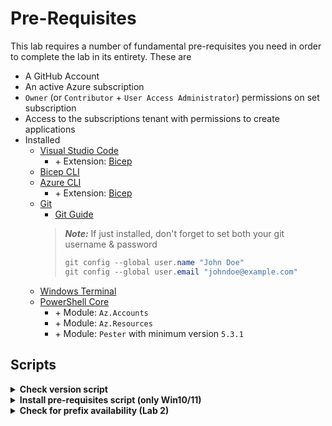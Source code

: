 
# Pre-Requisites

This lab requires a number of fundamental pre-requisites you need in order to complete the lab in its entirety. These are
- A GitHub Account
- An active Azure subscription
- `Owner` (or `Contributor` + `User Access Administrator`) permissions on set subscription
- Access to the subscriptions tenant with permissions to create applications
- Installed
  - [Visual Studio Code](https://code.visualstudio.com/Download)
    - \+ Extension: [Bicep](https://docs.microsoft.com/en-us/azure/azure-resource-manager/bicep/install)
  - [Bicep CLI](https://docs.microsoft.com/en-us/azure/azure-resource-manager/bicep/install#manual-with-powershell)
  - [Azure CLI](https://docs.microsoft.com/en-us/cli/azure/install-azure-cli)
    - \+ Extension: [Bicep](https://docs.microsoft.com/en-us/azure/azure-resource-manager/bicep/install#azure-cli)
  - [Git](https://git-scm.com/downloads)
    - [Git Guide](https://rogerdudler.github.io/git-guide/)
    > ***Note:*** If just installed, don't forget to set both your git username & password
    > ```PowerShell
    > git config --global user.name "John Doe"
    > git config --global user.email "johndoe@example.com"
    > ```
  - [Windows Terminal](https://www.microsoft.com/en-US/p/windows-terminal/9n0dx20hk701?activetab=pivot:overviewtab)
  - [PowerShell Core](https://docs.microsoft.com/en-us/powershell/scripting/install/installing-powershell?view=powershell-7.2)
    - \+ Module: `Az.Accounts`
    - \+ Module: `Az.Resources`
    - \+ Module: `Pester` with minimum version `5.3.1`

## Scripts

<details>
<summary><b>Check version script</b></summary>

```powershell
    az --version
    bicep --version
    git --version
    code --version
    pwsh --version
    Get-Module -Name 'Az.Accounts' -ListAvailable
    Get-Module -Name 'Az.Resources' -ListAvailable
    Get-Module -Name 'Pester' -ListAvailable
```
</details>


<details>
<summary><b>Install pre-requisites script (only Win10/11)</b></summary>

> **Note:** You must have `winget` installed. You can achieve this by installing the App `App Installer` from the [Microsoft Store](https://www.microsoft.com/store/productId/9NBLGGH4NNS1).

```PowerShell
# WinGet software
winget install --id 'Git.Git'
winget install --id 'Microsoft.PowerShell'
winget install --id 'Microsoft.AzureCLI'
winget install --id 'Microsoft.Bicep'
winget install --id 'Microsoft.VisualStudioCode'
winget install --id 'GitHub.GitHubDesktop'
winget install --id 'Microsoft.WindowsTerminal'

# VS Code Extensions
code --install-extension 'ms-azuretools.vscode-bicep'
code --install-extension 'ms-vscode.PowerShell'
code --install-extension 'msazurermtools.azurerm-vscode-tools'
code --install-extension 'ms-vscode.azurecli'

# Installing or updating PowerShell modules may require elevated permissions.
Install-Module -Name 'Az.Accounts' -Scope 'CurrentUser' -Force
Install-Module -Name 'Az.Resources' -Scope 'CurrentUser' -Force
Install-Module -Name 'Pester' -Scope 'CurrentUser' -Force
```

If you already have the Azure CLI installed, please update your CLI installation with `az upgrade`.  
You should also update the PowerShell modules, if installed, with `Update-Module`.

</details>

<details>
<summary><b>Check for prefix availability (Lab 2)</b></summary>

To check the availability of the name-prefix you must choose in Lab 2, please copy and paste the below snippet into a PowerShell window and provide a name for the requested `namePrefix` parameter.

```PowerShell
function Test-NamePrefixAvailability {

    param(
        [Parameter(Mandatory = $true)]
        [string] $namePrefix
    )

    if(-not (Get-AzContext)) {
      Write-Warning "In order to execute this function you must be logged into Azure. Initiating..."
      Connect-AzAccount
    }

    $prefixAvailable = $true

    # Build names
    $storageAccountNames = @(
      ('adp{0}azsafa001' -f $namePrefix),
      ('{0}azsax001' -f $namePrefix)
    )
    $keyVaultNames = @(
      ('adp-{0}-az-kv-x-001' -f $namePrefix),
      ('{0}-az-kvlt-x-001' -f $namePrefix)
    )
    $acrNames = @(
      ('adp{0}azacrx001' -f $namePrefix)
    )

    # $accessToken = Get-AzAccessToken

    $subscriptionId = (Get-AzContext).Subscription.Id

    # Storage
    Write-Host "`nCheck Storage Accounts" -ForegroundColor 'Cyan'
    Write-Host '======================' -ForegroundColor 'Cyan'
    foreach ($storageAccountName in $storageAccountNames) {
        $path = '/subscriptions/{0}/providers/Microsoft.Storage/checkNameAvailability?api-version=2021-04-01' -f $subscriptionId
        $requestInputObject = @{
            Method  = 'POST'
            Path    = $path
            Payload = @{
                name = $storageAccountName
                type = 'Microsoft.Storage/storageAccounts'
            } | ConvertTo-Json
        }
        $response = ((Invoke-AzRestMethod @requestInputObject).Content | ConvertFrom-Json)
        if ($response.nameAvailable) { Write-Host "=> The storage account name [$storageAccountName] is currently available" -ForegroundColor 'Green' }
        else {
            Write-Warning "=> Warning: The storage account name [$storageAccountName] is not available. Please try a different prefix."
            $prefixAvailable = $false
        }
    }

    # Key Vault
    Write-Host "`nChecking Key Vaults" -ForegroundColor 'Cyan'
    Write-Host '===================' -ForegroundColor 'Cyan'
    foreach ($keyVaultName in $keyVaultNames) {
        $path = '/subscriptions/{0}/providers/Microsoft.KeyVault/checkNameAvailability?api-version=2021-10-01' -f $subscriptionId
        $requestInputObject = @{
            Method  = 'POST'
            Path    = $path
            Payload = @{
                name = $keyVaultName
                type = 'Microsoft.KeyVault/vaults'
            } | ConvertTo-Json
        }
        $response = ((Invoke-AzRestMethod @requestInputObject).Content | ConvertFrom-Json)
        if ($response.nameAvailable) { Write-Host "=> The key vault name [$keyVaultName] is currently available" -ForegroundColor 'Green' }
        else {
            Write-Warning "=> Warning: The key vault name [$keyVaultName] is not available. Please try a different prefix."
            $prefixAvailable = $false
        }
    }

    # Azure Container Registry
    Write-Host "`nCheck Azure Container Registies" -ForegroundColor 'Cyan'
    Write-Host '==============================' -ForegroundColor 'Cyan'
    foreach ($acrName in $acrNames) {
        $path = '/subscriptions/{0}/providers/Microsoft.ContainerRegistry/checkNameAvailability?api-version=2019-05-01' -f $subscriptionId
        $requestInputObject = @{
            Method  = 'POST'
            Path    = $path
            Payload = @{
                name = $acrName
                type = 'Microsoft.ContainerRegistry/registries'
            } | ConvertTo-Json
        }
        $response = ((Invoke-AzRestMethod @requestInputObject).Content | ConvertFrom-Json)
        if ($response.nameAvailable) { Write-Host "=> The Azure container registry name [$acrName] is currently available" -ForegroundColor 'Green' }
        else {
            Write-Warning "=> Warning: The Azure container registry name [$acrName] is not available. Please try a different prefix."
            $prefixAvailable = $false
        }
    }

    Write-Host "`nRESULT" -ForegroundColor 'Cyan'
    Write-Host '======' -ForegroundColor 'Cyan'
    if (-not $prefixAvailable) {
        Write-Error "=> Prefix [$namePrefix] is not available for all resources. Please try a different one."
    }
    else {
        Write-Host "=> Prefix [$namePrefix] is available for all resources." -ForegroundColor 'Green'
    }
}
Test-NamePrefixAvailability
```

</details>